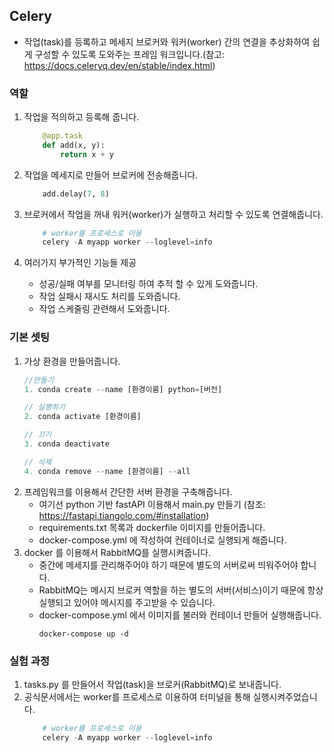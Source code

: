 ## Celery
  - 작업(task)를 등록하고 메세지 브로커와 워커(worker) 간의 연결을 추상화하여 쉽게 구성할 수 있도록 도와주는 프레임 워크입니다.(참고: https://docs.celeryq.dev/en/stable/index.html)

### 역할
1. 작업을 적의하고 등록해 줍니다.
    ```python
        @app.task
        def add(x, y):
            return x + y
    ```

2. 작업을 메세지로 만들어 브로커에 전송해줍니다.
    ```python
        add.delay(7, 8)
    ```

3. 브로커에서 작업을 꺼내 워커(worker)가 실행하고 처리할 수 있도록 연결해줍니다.
    ```python
        # worker를 프로세스로 이용
        celery -A myapp worker --loglevel=info
    ```

4. 여러가지 부가적인 기능들 제공
    * 성공/실패 여부를 모니터링 하여 추적 할 수 있게 도와줍니다.
    * 작업 실패시 재시도 처리를 도와줍니다.
    * 작업 스케줄링 관련해서 도와줍니다.


### 기본 셋팅
1. 가상 환경을 만들어줍니다.
    ```javascript
    //만들기
    1. conda create --name [환경이름] python=[버전]

    // 실행하기
    2. conda activate [환경이름]

    // 끄기
    3. conda deactivate

    // 삭제
    4. conda remove --name [환경이름] --all
    ```
2. 프레임워크를 이용해서 간단한 서버 환경을 구축해줍니다.
    - 여기선 python 기반 fastAPI 이용해서 main.py 만들기 (참조: https://fastapi.tiangolo.com/#installation)
    - requirements.txt 목록과 dockerfile 이미지를 만들어줍니다.
    - docker-compose.yml 에 작성하여 컨테이너로 실행되게 해줍니다.
3. docker 를 이용해서 RabbitMQ를 실행시켜줍니다.
    - 중간에 메세지를 관리해주어야 하기 때문에 별도의 서버로써 띄워주어야 합니다.
    - RabbitMQ는 메시지 브로커 역할을 하는 별도의 서버(서비스)이기 때문에 항상 실행되고 있어야 메시지를 주고받을 수 있습니다.
    - docker-compose.yml 에서 이미지를 불러와 컨테이너 만들어 실행해줍니다.
      ```
      docker-compose up -d
      ```

### 실험 과정
1. tasks.py 를 만들어서 작업(task)을 브로커(RabbitMQ)로 보내줍니다.
2. 공식문서에서는 worker를 프로세스로 이용하여 터미널을 통해 실행시켜주었습니다.
    ```python
        # worker를 프로세스로 이용
        celery -A myapp worker --loglevel=info
    ```



